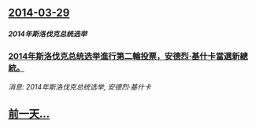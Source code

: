 ## [2014-03-29](/news/2014/03/29/index.md)

##### 2014年斯洛伐克总统选举
### [2014年斯洛伐克总统选举進行第二輪投票，安德烈·基什卡當選新總統。 ](/news/2014/03/29/2014年斯洛伐克总统选举進行第二輪投票-安德烈-基什卡當選新總統.md)
_消息: 2014年斯洛伐克总统选举, 安德烈·基什卡_

## [前一天...](/news/2014/03/27/index.md)

